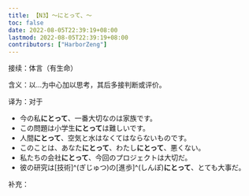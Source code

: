 ```yaml
---
title: 【N3】～にとって、～
toc: false
date: 2022-08-05T22:39:19+08:00
lastmod: 2022-08-05T22:39:19+08:00
contributors: ["HarborZeng"]
---
```


接续：体言（有生命）

含义：以...为中心加以思考，其后多接判断或评价。

译为：对于

- 今の私**にとって**、一番大切なのは家族です。
- この問題は小学生**にとって**は難しいです。
- 人間**にとって**、空気と水はなくてはならないものです。
- このことは、あなた**にとって**、わたし**にとって**、悪くない。
- 私たちの会社**にとって**、今回のプロジェクトは大切だ。
- 彼の研究は[技術]^(ぎじゅつ)の[進歩]^(しんぽ)**にとって**、とても大事だ。

 补充：

